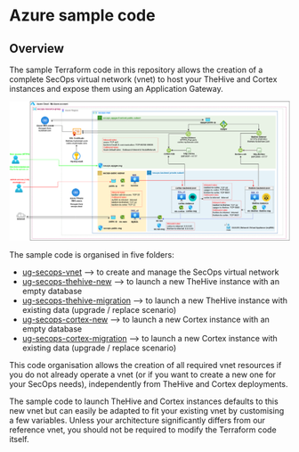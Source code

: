 # Azure sample code

## Overview 

The sample Terraform code in this repository allows the creation of a complete SecOps virtual network (vnet) to host your TheHive and Cortex instances and expose them using an Application Gateway.

![SecOps virtual network overview](assets/overview.png)

The sample code is organised in five folders:

* [ug-secops-vnet](ug-secops-vnet/) --> to create and manage the SecOps virtual network
* [ug-secops-thehive-new](ug-secops-thehive-new/) --> to launch a new TheHive instance with an empty database
* [ug-secops-thehive-migration](ug-secops-thehive-migration/) --> to launch a new TheHive instance with existing data (upgrade / replace scenario)
* [ug-secops-cortex-new](ug-secops-cortex-new/) --> to launch a new Cortex instance with an empty database
* [ug-secops-cortex-migration](ug-secops-cortex-migration/) --> to launch a new Cortex instance with existing data (upgrade / replace scenario)

This code organisation allows the creation of all required vnet resources if you do not already operate a vnet (or if you want to create a new one for your SecOps needs), independently from TheHive and Cortex deployments.

The sample code to launch TheHive and Cortex instances defaults to this new vnet but can easily be adapted to fit your existing vnet by customising a few variables. Unless your architecture significantly differs from our reference vnet, you should not be required to modify the Terraform code itself.
